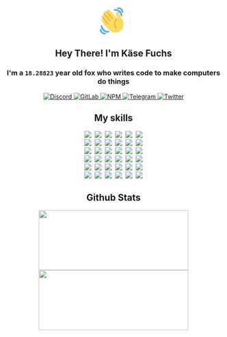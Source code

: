 <div><p align=center><img src=./resources/images/wave.gif width=64px height=64px></p><h2 align=center>Hey There! I'm Käse Fuchs</h2><h3 align=center>I'm a <code>18.28823</code> year old fox who writes code to make computers do things</h3><p align=center><a href=https://discord.com/users/507526681125322772><img alt=Discord src="https://img.shields.io/badge/Discord-5865F2?logo=discord&logoColor=white&style=flat-square#91409af02c17376b8d2a2b19eb803c5b"> </a><a href=https://gitlab.com/kasefuchs><img alt=GitLab src="https://img.shields.io/badge/GitLab-330F63?logo=gitlab&logoColor=white&style=flat-square#91409af02c17376b8d2a2b19eb803c5b"> </a><a href=https://npmjs.com/~kasefuchs><img alt=NPM src="https://img.shields.io/badge/NPM-CB3837?logo=npm&logoColor=white&style=flat-square#91409af02c17376b8d2a2b19eb803c5b"> </a><a href=https://t.me/kasefuchs><img alt=Telegram src="https://img.shields.io/badge/Telegram-2CA5E0?logo=telegram&logoColor=white&style=flat-square#91409af02c17376b8d2a2b19eb803c5b"> </a><a href=https://twitter.com/kasefuchs><img alt=Twitter src="https://img.shields.io/badge/Twitter-1DA1F2?logo=twitter&logoColor=white&style=flat-square#91409af02c17376b8d2a2b19eb803c5b"></a></p><h2 align=center>My skills</h2><p align=center><a href=https://aws.amazon.com/ ><picture><source srcset="https://skillicons.dev/icons?i=aws&theme=dark#91409af02c17376b8d2a2b19eb803c5b" media="(prefers-color-scheme: dark)"><source srcset="https://skillicons.dev/icons?i=aws&theme=light#91409af02c17376b8d2a2b19eb803c5b" media="(prefers-color-scheme: light), (prefers-color-scheme: no-preference)"><img src="https://skillicons.dev/icons?i=aws&theme=light#91409af02c17376b8d2a2b19eb803c5b"></picture></a>&nbsp;&nbsp;<a href=https://en.wikipedia.org/wiki/Bash_(Unix_shell)><picture><source srcset="https://skillicons.dev/icons?i=bash&theme=dark#91409af02c17376b8d2a2b19eb803c5b" media="(prefers-color-scheme: dark)"><source srcset="https://skillicons.dev/icons?i=bash&theme=light#91409af02c17376b8d2a2b19eb803c5b" media="(prefers-color-scheme: light), (prefers-color-scheme: no-preference)"><img src="https://skillicons.dev/icons?i=bash&theme=light#91409af02c17376b8d2a2b19eb803c5b"></picture></a>&nbsp;&nbsp;<a href=https://discord.com/developers/docs><picture><source srcset="https://skillicons.dev/icons?i=bots&theme=dark#91409af02c17376b8d2a2b19eb803c5b" media="(prefers-color-scheme: dark)"><source srcset="https://skillicons.dev/icons?i=bots&theme=light#91409af02c17376b8d2a2b19eb803c5b" media="(prefers-color-scheme: light), (prefers-color-scheme: no-preference)"><img src="https://skillicons.dev/icons?i=bots&theme=light#91409af02c17376b8d2a2b19eb803c5b"></picture></a>&nbsp;&nbsp;<a href=https://www.cloudflare.com/ ><picture><source srcset="https://skillicons.dev/icons?i=cloudflare&theme=dark#91409af02c17376b8d2a2b19eb803c5b" media="(prefers-color-scheme: dark)"><source srcset="https://skillicons.dev/icons?i=cloudflare&theme=light#91409af02c17376b8d2a2b19eb803c5b" media="(prefers-color-scheme: light), (prefers-color-scheme: no-preference)"><img src="https://skillicons.dev/icons?i=cloudflare&theme=light#91409af02c17376b8d2a2b19eb803c5b"></picture></a>&nbsp;&nbsp;<a href=https://en.wikipedia.org/wiki/CSS><picture><source srcset="https://skillicons.dev/icons?i=css&theme=dark#91409af02c17376b8d2a2b19eb803c5b" media="(prefers-color-scheme: dark)"><source srcset="https://skillicons.dev/icons?i=css&theme=light#91409af02c17376b8d2a2b19eb803c5b" media="(prefers-color-scheme: light), (prefers-color-scheme: no-preference)"><img src="https://skillicons.dev/icons?i=css&theme=light#91409af02c17376b8d2a2b19eb803c5b"></picture></a>&nbsp;&nbsp;<a href=https://www.docker.com/ ><picture><source srcset="https://skillicons.dev/icons?i=docker&theme=dark#91409af02c17376b8d2a2b19eb803c5b" media="(prefers-color-scheme: dark)"><source srcset="https://skillicons.dev/icons?i=docker&theme=light#91409af02c17376b8d2a2b19eb803c5b" media="(prefers-color-scheme: light), (prefers-color-scheme: no-preference)"><img src="https://skillicons.dev/icons?i=docker&theme=light#91409af02c17376b8d2a2b19eb803c5b"></picture></a><br><a href=https://www.electronjs.org/ ><picture><source srcset="https://skillicons.dev/icons?i=electron&theme=dark#91409af02c17376b8d2a2b19eb803c5b" media="(prefers-color-scheme: dark)"><source srcset="https://skillicons.dev/icons?i=electron&theme=light#91409af02c17376b8d2a2b19eb803c5b" media="(prefers-color-scheme: light), (prefers-color-scheme: no-preference)"><img src="https://skillicons.dev/icons?i=electron&theme=light#91409af02c17376b8d2a2b19eb803c5b"></picture></a>&nbsp;&nbsp;<a href=https://expressjs.com/ ><picture><source srcset="https://skillicons.dev/icons?i=express&theme=dark#91409af02c17376b8d2a2b19eb803c5b" media="(prefers-color-scheme: dark)"><source srcset="https://skillicons.dev/icons?i=express&theme=light#91409af02c17376b8d2a2b19eb803c5b" media="(prefers-color-scheme: light), (prefers-color-scheme: no-preference)"><img src="https://skillicons.dev/icons?i=express&theme=light#91409af02c17376b8d2a2b19eb803c5b"></picture></a>&nbsp;&nbsp;<a href=https://www.figma.com/ ><picture><source srcset="https://skillicons.dev/icons?i=figma&theme=dark#91409af02c17376b8d2a2b19eb803c5b" media="(prefers-color-scheme: dark)"><source srcset="https://skillicons.dev/icons?i=figma&theme=light#91409af02c17376b8d2a2b19eb803c5b" media="(prefers-color-scheme: light), (prefers-color-scheme: no-preference)"><img src="https://skillicons.dev/icons?i=figma&theme=light#91409af02c17376b8d2a2b19eb803c5b"></picture></a>&nbsp;&nbsp;<a href=https://firebase.google.com/ ><picture><source srcset="https://skillicons.dev/icons?i=firebase&theme=dark#91409af02c17376b8d2a2b19eb803c5b" media="(prefers-color-scheme: dark)"><source srcset="https://skillicons.dev/icons?i=firebase&theme=light#91409af02c17376b8d2a2b19eb803c5b" media="(prefers-color-scheme: light), (prefers-color-scheme: no-preference)"><img src="https://skillicons.dev/icons?i=firebase&theme=light#91409af02c17376b8d2a2b19eb803c5b"></picture></a>&nbsp;&nbsp;<a href=https://flask.palletsprojects.com/ ><picture><source srcset="https://skillicons.dev/icons?i=flask&theme=dark#91409af02c17376b8d2a2b19eb803c5b" media="(prefers-color-scheme: dark)"><source srcset="https://skillicons.dev/icons?i=flask&theme=light#91409af02c17376b8d2a2b19eb803c5b" media="(prefers-color-scheme: light), (prefers-color-scheme: no-preference)"><img src="https://skillicons.dev/icons?i=flask&theme=light#91409af02c17376b8d2a2b19eb803c5b"></picture></a>&nbsp;&nbsp;<a href=https://cloud.google.com/ ><picture><source srcset="https://skillicons.dev/icons?i=gcp&theme=dark#91409af02c17376b8d2a2b19eb803c5b" media="(prefers-color-scheme: dark)"><source srcset="https://skillicons.dev/icons?i=gcp&theme=light#91409af02c17376b8d2a2b19eb803c5b" media="(prefers-color-scheme: light), (prefers-color-scheme: no-preference)"><img src="https://skillicons.dev/icons?i=gcp&theme=light#91409af02c17376b8d2a2b19eb803c5b"></picture></a><br><a href=https://git-scm.com/ ><picture><source srcset="https://skillicons.dev/icons?i=git&theme=dark#91409af02c17376b8d2a2b19eb803c5b" media="(prefers-color-scheme: dark)"><source srcset="https://skillicons.dev/icons?i=git&theme=light#91409af02c17376b8d2a2b19eb803c5b" media="(prefers-color-scheme: light), (prefers-color-scheme: no-preference)"><img src="https://skillicons.dev/icons?i=git&theme=light#91409af02c17376b8d2a2b19eb803c5b"></picture></a>&nbsp;&nbsp;<a href=https://github.com/ ><picture><source srcset="https://skillicons.dev/icons?i=github&theme=dark#91409af02c17376b8d2a2b19eb803c5b" media="(prefers-color-scheme: dark)"><source srcset="https://skillicons.dev/icons?i=github&theme=light#91409af02c17376b8d2a2b19eb803c5b" media="(prefers-color-scheme: light), (prefers-color-scheme: no-preference)"><img src="https://skillicons.dev/icons?i=github&theme=light#91409af02c17376b8d2a2b19eb803c5b"></picture></a>&nbsp;&nbsp;<a href=https://gitlab.com/ ><picture><source srcset="https://skillicons.dev/icons?i=gitlab&theme=dark#91409af02c17376b8d2a2b19eb803c5b" media="(prefers-color-scheme: dark)"><source srcset="https://skillicons.dev/icons?i=gitlab&theme=light#91409af02c17376b8d2a2b19eb803c5b" media="(prefers-color-scheme: light), (prefers-color-scheme: no-preference)"><img src="https://skillicons.dev/icons?i=gitlab&theme=light#91409af02c17376b8d2a2b19eb803c5b"></picture></a>&nbsp;&nbsp;<a href=https://www.heroku.com/ ><picture><source srcset="https://skillicons.dev/icons?i=heroku&theme=dark#91409af02c17376b8d2a2b19eb803c5b" media="(prefers-color-scheme: dark)"><source srcset="https://skillicons.dev/icons?i=heroku&theme=light#91409af02c17376b8d2a2b19eb803c5b" media="(prefers-color-scheme: light), (prefers-color-scheme: no-preference)"><img src="https://skillicons.dev/icons?i=heroku&theme=light#91409af02c17376b8d2a2b19eb803c5b"></picture></a>&nbsp;&nbsp;<a href=https://en.wikipedia.org/wiki/HTML><picture><source srcset="https://skillicons.dev/icons?i=html&theme=dark#91409af02c17376b8d2a2b19eb803c5b" media="(prefers-color-scheme: dark)"><source srcset="https://skillicons.dev/icons?i=html&theme=light#91409af02c17376b8d2a2b19eb803c5b" media="(prefers-color-scheme: light), (prefers-color-scheme: no-preference)"><img src="https://skillicons.dev/icons?i=html&theme=light#91409af02c17376b8d2a2b19eb803c5b"></picture></a>&nbsp;&nbsp;<a href=https://en.wikipedia.org/wiki/JavaScript><picture><source srcset="https://skillicons.dev/icons?i=js&theme=dark#91409af02c17376b8d2a2b19eb803c5b" media="(prefers-color-scheme: dark)"><source srcset="https://skillicons.dev/icons?i=js&theme=light#91409af02c17376b8d2a2b19eb803c5b" media="(prefers-color-scheme: light), (prefers-color-scheme: no-preference)"><img src="https://skillicons.dev/icons?i=js&theme=light#91409af02c17376b8d2a2b19eb803c5b"></picture></a><br><a href=https://en.wikipedia.org/wiki/Linux><picture><source srcset="https://skillicons.dev/icons?i=linux&theme=dark#91409af02c17376b8d2a2b19eb803c5b" media="(prefers-color-scheme: dark)"><source srcset="https://skillicons.dev/icons?i=linux&theme=light#91409af02c17376b8d2a2b19eb803c5b" media="(prefers-color-scheme: light), (prefers-color-scheme: no-preference)"><img src="https://skillicons.dev/icons?i=linux&theme=light#91409af02c17376b8d2a2b19eb803c5b"></picture></a>&nbsp;&nbsp;<a href=https://mui.com/ ><picture><source srcset="https://skillicons.dev/icons?i=materialui&theme=dark#91409af02c17376b8d2a2b19eb803c5b" media="(prefers-color-scheme: dark)"><source srcset="https://skillicons.dev/icons?i=materialui&theme=light#91409af02c17376b8d2a2b19eb803c5b" media="(prefers-color-scheme: light), (prefers-color-scheme: no-preference)"><img src="https://skillicons.dev/icons?i=materialui&theme=light#91409af02c17376b8d2a2b19eb803c5b"></picture></a>&nbsp;&nbsp;<a href=https://en.wikipedia.org/wiki/Markdown><picture><source srcset="https://skillicons.dev/icons?i=md&theme=dark#91409af02c17376b8d2a2b19eb803c5b" media="(prefers-color-scheme: dark)"><source srcset="https://skillicons.dev/icons?i=md&theme=light#91409af02c17376b8d2a2b19eb803c5b" media="(prefers-color-scheme: light), (prefers-color-scheme: no-preference)"><img src="https://skillicons.dev/icons?i=md&theme=light#91409af02c17376b8d2a2b19eb803c5b"></picture></a>&nbsp;&nbsp;<a href=https://www.mongodb.com/ ><picture><source srcset="https://skillicons.dev/icons?i=mongodb&theme=dark#91409af02c17376b8d2a2b19eb803c5b" media="(prefers-color-scheme: dark)"><source srcset="https://skillicons.dev/icons?i=mongodb&theme=light#91409af02c17376b8d2a2b19eb803c5b" media="(prefers-color-scheme: light), (prefers-color-scheme: no-preference)"><img src="https://skillicons.dev/icons?i=mongodb&theme=light#91409af02c17376b8d2a2b19eb803c5b"></picture></a>&nbsp;&nbsp;<a href=https://www.mysql.com/ ><picture><source srcset="https://skillicons.dev/icons?i=mysql&theme=dark#91409af02c17376b8d2a2b19eb803c5b" media="(prefers-color-scheme: dark)"><source srcset="https://skillicons.dev/icons?i=mysql&theme=light#91409af02c17376b8d2a2b19eb803c5b" media="(prefers-color-scheme: light), (prefers-color-scheme: no-preference)"><img src="https://skillicons.dev/icons?i=mysql&theme=light#91409af02c17376b8d2a2b19eb803c5b"></picture></a>&nbsp;&nbsp;<a href=https://nextjs.org/ ><picture><source srcset="https://skillicons.dev/icons?i=nextjs&theme=dark#91409af02c17376b8d2a2b19eb803c5b" media="(prefers-color-scheme: dark)"><source srcset="https://skillicons.dev/icons?i=nextjs&theme=light#91409af02c17376b8d2a2b19eb803c5b" media="(prefers-color-scheme: light), (prefers-color-scheme: no-preference)"><img src="https://skillicons.dev/icons?i=nextjs&theme=light#91409af02c17376b8d2a2b19eb803c5b"></picture></a><br><a href=https://nodejs.org/en/ ><picture><source srcset="https://skillicons.dev/icons?i=nodejs&theme=dark#91409af02c17376b8d2a2b19eb803c5b" media="(prefers-color-scheme: dark)"><source srcset="https://skillicons.dev/icons?i=nodejs&theme=light#91409af02c17376b8d2a2b19eb803c5b" media="(prefers-color-scheme: light), (prefers-color-scheme: no-preference)"><img src="https://skillicons.dev/icons?i=nodejs&theme=light#91409af02c17376b8d2a2b19eb803c5b"></picture></a>&nbsp;&nbsp;<a href=https://www.postgresql.org/ ><picture><source srcset="https://skillicons.dev/icons?i=postgres&theme=dark#91409af02c17376b8d2a2b19eb803c5b" media="(prefers-color-scheme: dark)"><source srcset="https://skillicons.dev/icons?i=postgres&theme=light#91409af02c17376b8d2a2b19eb803c5b" media="(prefers-color-scheme: light), (prefers-color-scheme: no-preference)"><img src="https://skillicons.dev/icons?i=postgres&theme=light#91409af02c17376b8d2a2b19eb803c5b"></picture></a>&nbsp;&nbsp;<a href=https://learn.microsoft.com/en-us/powershell/ ><picture><source srcset="https://skillicons.dev/icons?i=powershell&theme=dark#91409af02c17376b8d2a2b19eb803c5b" media="(prefers-color-scheme: dark)"><source srcset="https://skillicons.dev/icons?i=powershell&theme=light#91409af02c17376b8d2a2b19eb803c5b" media="(prefers-color-scheme: light), (prefers-color-scheme: no-preference)"><img src="https://skillicons.dev/icons?i=powershell&theme=light#91409af02c17376b8d2a2b19eb803c5b"></picture></a>&nbsp;&nbsp;<a href=https://www.python.org/ ><picture><source srcset="https://skillicons.dev/icons?i=py&theme=dark#91409af02c17376b8d2a2b19eb803c5b" media="(prefers-color-scheme: dark)"><source srcset="https://skillicons.dev/icons?i=py&theme=light#91409af02c17376b8d2a2b19eb803c5b" media="(prefers-color-scheme: light), (prefers-color-scheme: no-preference)"><img src="https://skillicons.dev/icons?i=py&theme=light#91409af02c17376b8d2a2b19eb803c5b"></picture></a>&nbsp;&nbsp;<a href=https://www.raspberrypi.org/ ><picture><source srcset="https://skillicons.dev/icons?i=raspberrypi&theme=dark#91409af02c17376b8d2a2b19eb803c5b" media="(prefers-color-scheme: dark)"><source srcset="https://skillicons.dev/icons?i=raspberrypi&theme=light#91409af02c17376b8d2a2b19eb803c5b" media="(prefers-color-scheme: light), (prefers-color-scheme: no-preference)"><img src="https://skillicons.dev/icons?i=raspberrypi&theme=light#91409af02c17376b8d2a2b19eb803c5b"></picture></a>&nbsp;&nbsp;<a href=https://reactjs.org/ ><picture><source srcset="https://skillicons.dev/icons?i=react&theme=dark#91409af02c17376b8d2a2b19eb803c5b" media="(prefers-color-scheme: dark)"><source srcset="https://skillicons.dev/icons?i=react&theme=light#91409af02c17376b8d2a2b19eb803c5b" media="(prefers-color-scheme: light), (prefers-color-scheme: no-preference)"><img src="https://skillicons.dev/icons?i=react&theme=light#91409af02c17376b8d2a2b19eb803c5b"></picture></a><br><a href=https://redux.js.org/ ><picture><source srcset="https://skillicons.dev/icons?i=redux&theme=dark#91409af02c17376b8d2a2b19eb803c5b" media="(prefers-color-scheme: dark)"><source srcset="https://skillicons.dev/icons?i=redux&theme=light#91409af02c17376b8d2a2b19eb803c5b" media="(prefers-color-scheme: light), (prefers-color-scheme: no-preference)"><img src="https://skillicons.dev/icons?i=redux&theme=light#91409af02c17376b8d2a2b19eb803c5b"></picture></a>&nbsp;&nbsp;<a href=https://en.wikipedia.org/wiki/Regular_expression><picture><source srcset="https://skillicons.dev/icons?i=regex&theme=dark#91409af02c17376b8d2a2b19eb803c5b" media="(prefers-color-scheme: dark)"><source srcset="https://skillicons.dev/icons?i=regex&theme=light#91409af02c17376b8d2a2b19eb803c5b" media="(prefers-color-scheme: light), (prefers-color-scheme: no-preference)"><img src="https://skillicons.dev/icons?i=regex&theme=light#91409af02c17376b8d2a2b19eb803c5b"></picture></a>&nbsp;&nbsp;<a href=https://en.wikipedia.org/wiki/Sass_(stylesheet_language)><picture><source srcset="https://skillicons.dev/icons?i=sass&theme=dark#91409af02c17376b8d2a2b19eb803c5b" media="(prefers-color-scheme: dark)"><source srcset="https://skillicons.dev/icons?i=sass&theme=light#91409af02c17376b8d2a2b19eb803c5b" media="(prefers-color-scheme: light), (prefers-color-scheme: no-preference)"><img src="https://skillicons.dev/icons?i=sass&theme=light#91409af02c17376b8d2a2b19eb803c5b"></picture></a>&nbsp;&nbsp;<a href=https://www.typescriptlang.org/ ><picture><source srcset="https://skillicons.dev/icons?i=ts&theme=dark#91409af02c17376b8d2a2b19eb803c5b" media="(prefers-color-scheme: dark)"><source srcset="https://skillicons.dev/icons?i=ts&theme=light#91409af02c17376b8d2a2b19eb803c5b" media="(prefers-color-scheme: light), (prefers-color-scheme: no-preference)"><img src="https://skillicons.dev/icons?i=ts&theme=light#91409af02c17376b8d2a2b19eb803c5b"></picture></a>&nbsp;&nbsp;<a href=https://unity.com/ ><picture><source srcset="https://skillicons.dev/icons?i=unity&theme=dark#91409af02c17376b8d2a2b19eb803c5b" media="(prefers-color-scheme: dark)"><source srcset="https://skillicons.dev/icons?i=unity&theme=light#91409af02c17376b8d2a2b19eb803c5b" media="(prefers-color-scheme: light), (prefers-color-scheme: no-preference)"><img src="https://skillicons.dev/icons?i=unity&theme=light#91409af02c17376b8d2a2b19eb803c5b"></picture></a>&nbsp;&nbsp;<a href=https://workers.cloudflare.com/ ><picture><source srcset="https://skillicons.dev/icons?i=workers&theme=dark#91409af02c17376b8d2a2b19eb803c5b" media="(prefers-color-scheme: dark)"><source srcset="https://skillicons.dev/icons?i=workers&theme=light#91409af02c17376b8d2a2b19eb803c5b" media="(prefers-color-scheme: light), (prefers-color-scheme: no-preference)"><img src="https://skillicons.dev/icons?i=workers&theme=light#91409af02c17376b8d2a2b19eb803c5b"></picture></a><br></p><h2 align=center>Github Stats</h2><p align=center><picture><source srcset="https://github-readme-stats-kasefuchs.vercel.app/api/?count_private=true&hide_border=true&hide_rank=true&line_height=20&hide_title=true&username=Kasefuchs&theme=dark#91409af02c17376b8d2a2b19eb803c5b" media="(prefers-color-scheme: dark)"><source srcset="https://github-readme-stats-kasefuchs.vercel.app/api/?count_private=true&hide_border=true&hide_rank=true&line_height=20&hide_title=true&username=Kasefuchs&theme=light#91409af02c17376b8d2a2b19eb803c5b" media="(prefers-color-scheme: light), (prefers-color-scheme: no-preference)"><img align=middle width=350 height=140 src="https://github-readme-stats-kasefuchs.vercel.app/api/?count_private=true&hide_border=true&hide_rank=true&line_height=20&hide_title=true&username=Kasefuchs&theme=light#91409af02c17376b8d2a2b19eb803c5b"></picture><picture><source srcset="https://github-readme-stats-kasefuchs.vercel.app/api/top-langs/?count_private=true&hide_border=true&layout=compact&username=Kasefuchs&theme=dark#91409af02c17376b8d2a2b19eb803c5b" media="(prefers-color-scheme: dark)"><source srcset="https://github-readme-stats-kasefuchs.vercel.app/api/top-langs/?count_private=true&hide_border=true&layout=compact&username=Kasefuchs&theme=light#91409af02c17376b8d2a2b19eb803c5b" media="(prefers-color-scheme: light), (prefers-color-scheme: no-preference)"><img align=middle width=350 height=140 src="https://github-readme-stats-kasefuchs.vercel.app/api/top-langs/?count_private=true&hide_border=true&layout=compact&username=Kasefuchs&theme=light#91409af02c17376b8d2a2b19eb803c5b"></picture></p><img src="https://hit.yhype.me/github/profile?user_id=64592097#91409af02c17376b8d2a2b19eb803c5b" alt=""></div>